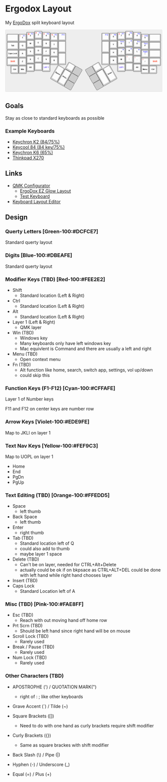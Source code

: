 # Ergodox Layout

My [ErgoDox](https://www.ergodox.io/) split keyboard layout

![ergodox-layout.png](./keyboard-layout-editor/ergodox-layout.png)

## Goals

Stay as close to standard keyboards as possible

### Example Keyboards

- [Keychron K2 (84/75%)](https://www.keychron.com/collections/all-keyboards/products/keychron-k2-wireless-mechanical-keyboard)
- [Keycool 84 (84 key/75%)](https://drop.com/buy/keycool-kc84-wireless-rgb-hotswap-mechanical-keyboard)
- [Keychron K6 (65%)](https://www.keychron.com/collections/all-products/products/keychron-k6-wireless-mechanical-keyboard)
- [Thinkpad X270](https://www.lenovo.com/us/en/p/laptops/thinkpad/thinkpadx/thinkpad-x270/22tp2tx2700?orgRef=https%253A%252F%252Fwww.google.com%252F)

## Links

- [QMK Configurator](https://config.qmk.fm/#/idobao/id80/v3/ansi/LAYOUT_80_ansi)
  - [ErgoDox EZ Glow Layout](https://config.qmk.fm/#/ergodox_ez/glow/LAYOUT_ergodox_pretty)
  - [Test Keyboard](https://config.qmk.fm/#/test)
- [Keyboard Layout Editor](https://www.keyboard-layout-editor.com/#/)

## Design

### Querty Letters [Green-100:#DCFCE7]

Standard querty layout

### Digits [Blue-100:#DBEAFE]

Standard querty layout

### Modifier Keys (TBD) [Red-100:#FEE2E2]

- Shift
  - Standard location (Left & Right)
- Ctrl
  - Standard location (Left & Right)
- Alt
  - Standard location (Left & Right)
- Layer 1 (Left & Right)
  - QMK layer
- Win (TBD)
  - Windows key
  - Many keyboards only have left windows key
  - Mac equivlent is Command and there are usually a left and right
- Menu (TBD)
  - Open context menu
- Fn (TBD)
  - Alt function like home, search, switch app, settings, vol up/down
  - could skip this

### Function Keys (F1-F12) [Cyan-100:#CFFAFE]

Layer 1 of Number keys

F11 and F12 on center keys are number row

### Arrow Keys [Violet-100:#EDE9FE]

Map to JKLI on layer 1

### Text Nav Keys [Yellow-100:#FEF9C3]

Map to UOPL on layer 1

- Home
- End
- PgDn
- PgUp

### Text Editing (TBD) [Orange-100:#FFEDD5]

- Space
  - left thumb
- Back Space
  - left thumb
- Enter
  - right thumb
- Tab (TBD)
  - Standard location left of Q
  - could also add to thumb
  - maybe layer 1 space
- Delete (TBD)
  - Can't be on layer, needed for CTRL+Alt+Delete
  - actually could be ok if on bkpsace as CTRL+ALT+DEL could be done with left hand while right hand chooses layer
- Insert (TBD)
- Caps Lock
  - Standard Location left of A

### Misc (TBD) [Pink-100:#FAE8FF]

- Esc (TBD)
  - Reach with out moving hand off home row
- Prt Scrn (TBD)
  - Should be left hand since right hand will be on mouse
- Scroll Lock (TBD)
  - Rarely used
- Break / Pause (TBD)
  - Rarely used
- Num Lock (TBD)
  - Rarely used

### Other Characters (TBD)

- APOSTROPHE (') / QUOTATION MARK(")
  - right of : ; like other keyboards
- Grave Accent (`) / Tilde (~)
- Square Brackets ([])
  - Need to do with one hand as curly brackets require shift modifier
- Curly Brackets ({})

  - Same as square brackes with shift modifier

- Back Slash (\\) / Pipe (|)
- Hyphen (-) / Underscore (\_)
- Equal (=) / Plus (+)
